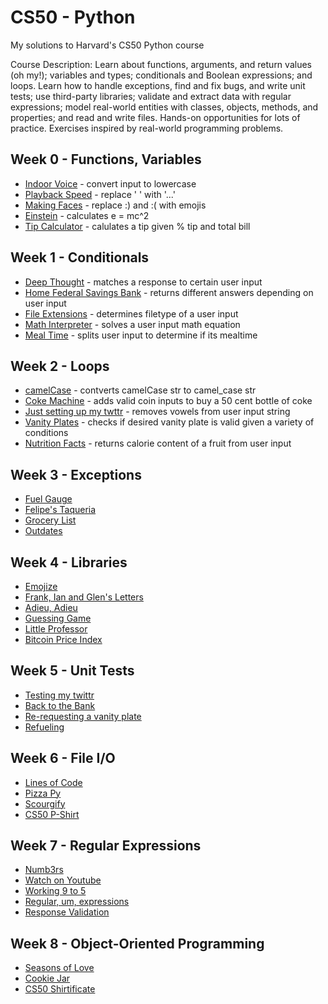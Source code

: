 # CS50 - Python
My solutions to Harvard's CS50 Python course

Course Description: Learn about functions, arguments, and return values (oh my!); variables and types; conditionals and Boolean expressions; and loops. Learn how to handle exceptions, find and fix bugs, and write unit tests; use third-party libraries; validate and extract data with regular expressions; model real-world entities with classes, objects, methods, and properties; and read and write files. Hands-on opportunities for lots of practice. Exercises inspired by real-world programming problems.

## Week 0 - Functions, Variables
- [Indoor Voice](https://github.com/JohnZolton/CS50-Python/blob/main/Week%200%20-%20Functions%20and%20Variables/indoor.py) - convert input to lowercase
- [Playback Speed](https://github.com/JohnZolton/CS50-Python/blob/main/Week%200%20-%20Functions%20and%20Variables/playback.py) - replace ' ' with '...'
- [Making Faces](https://github.com/JohnZolton/CS50-Python/blob/main/Week%200%20-%20Functions%20and%20Variables/faces.py) - replace :) and :( with emojis
- [Einstein](https://github.com/JohnZolton/CS50-Python/blob/main/Week%200%20-%20Functions%20and%20Variables/einstein.py) - calculates e = mc^2
- [Tip Calculator](https://github.com/JohnZolton/CS50-Python/blob/main/Week%200%20-%20Functions%20and%20Variables/tip.py) - calulates a tip given % tip and total bill
 
## Week 1 - Conditionals

- [Deep Thought](https://github.com/JohnZolton/CS50-Python/blob/main/Week%201%20-%20Conditionals/deep.py) - matches a response to certain user input
- [Home Federal Savings Bank](https://github.com/JohnZolton/CS50-Python/blob/main/Week%201%20-%20Conditionals/bank.py) - returns different answers depending on user input
- [File Extensions](https://github.com/JohnZolton/CS50-Python/blob/main/Week%201%20-%20Conditionals/extensions.py) - determines filetype of a user input
- [Math Interpreter](https://github.com/JohnZolton/CS50-Python/blob/main/Week%201%20-%20Conditionals/interpreter.py) - solves a user input math equation
- [Meal Time](https://github.com/JohnZolton/CS50-Python/blob/main/Week%201%20-%20Conditionals/meal.py) - splits user input to determine if its mealtime


## Week  2 - Loops
- [camelCase](https://github.com/JohnZolton/CS50-Python/blob/main/Week%202%20-%20Loops/camel.py) - contverts camelCase str to camel_case str
- [Coke Machine](https://github.com/JohnZolton/CS50-Python/blob/main/Week%202%20-%20Loops/coke.py) - adds valid coin inputs to buy a 50 cent bottle of coke
- [Just setting up my twttr](https://github.com/JohnZolton/CS50-Python/blob/main/Week%202%20-%20Loops/twttr.py) - removes vowels from user input string
- [Vanity Plates](https://github.com/JohnZolton/CS50-Python/blob/main/Week%202%20-%20Loops/plates.py) - checks if desired vanity plate is valid given a variety of conditions
- [Nutrition Facts](https://github.com/JohnZolton/CS50-Python/blob/main/Week%202%20-%20Loops/nutrition.py) - returns calorie content of a fruit from user input

## Week  3 - Exceptions
- [Fuel Gauge](https://github.com/JohnZolton/CS50-Python/blob/main/Week%203%20-%20%20Exceptions/fuel.py)
- [Felipe's Taqueria](https://github.com/JohnZolton/CS50-Python/blob/main/Week%203%20-%20%20Exceptions/taqueria.py)
- [Grocery List](https://github.com/JohnZolton/CS50-Python/blob/main/Week%203%20-%20%20Exceptions/grocery.py)
- [Outdates](https://github.com/JohnZolton/CS50-Python/blob/main/Week%203%20-%20%20Exceptions/outdated.py)

## Week 4 - Libraries
- [Emojize](https://github.com/JohnZolton/CS50-Python/blob/main/Week%204%20-%20Libraries/emojize.py)
- [Frank, Ian and Glen's Letters](https://github.com/JohnZolton/CS50-Python/blob/main/Week%204%20-%20Libraries/figlet.py)
- [Adieu, Adieu](https://github.com/JohnZolton/CS50-Python/blob/main/Week%204%20-%20Libraries/adieu.py)
- [Guessing Game](https://github.com/JohnZolton/CS50-Python/blob/main/Week%204%20-%20Libraries/game.py)
- [Little Professor](https://github.com/JohnZolton/CS50-Python/blob/main/Week%204%20-%20Libraries/professor.py)
- [Bitcoin Price Index](https://github.com/JohnZolton/CS50-Python/blob/main/Week%204%20-%20Libraries/bitcoin.py)

## Week 5 - Unit Tests
- [Testing my  twittr](https://github.com/JohnZolton/CS50-Python/tree/main/Week%205%20-%20Unit%20Tests/test_twttr)
- [Back to the Bank](https://github.com/JohnZolton/CS50-Python/tree/main/Week%205%20-%20Unit%20Tests/test_bank)
- [Re-requesting a vanity plate](https://github.com/JohnZolton/CS50-Python/tree/main/Week%205%20-%20Unit%20Tests/test_plates)
- [Refueling](https://github.com/JohnZolton/CS50-Python/tree/main/Week%205%20-%20Unit%20Tests/test_fuel)

## Week 6 - File I/O
- [Lines of Code](https://github.com/JohnZolton/CS50-Python/tree/main/Week%206%20-%20File%20IO/lines)
- [Pizza Py](https://github.com/JohnZolton/CS50-Python/tree/main/Week%206%20-%20File%20IO/pizza)
- [Scourgify](https://github.com/JohnZolton/CS50-Python/tree/main/Week%206%20-%20File%20IO/scourgify)
- [CS50 P-Shirt](https://github.com/JohnZolton/CS50-Python/tree/main/Week%206%20-%20File%20IO/shirt)

## Week 7 - Regular Expressions
- [Numb3rs](https://github.com/JohnZolton/CS50-Python/tree/main/Week%207%20-%20Regular%20Expressions/numb3rs)
- [Watch on Youtube](https://github.com/JohnZolton/CS50-Python/tree/main/Week%207%20-%20Regular%20Expressions/watch)
- [Working 9 to 5](https://github.com/JohnZolton/CS50-Python/tree/main/Week%207%20-%20Regular%20Expressions/working)
- [Regular, um, expressions](https://github.com/JohnZolton/CS50-Python/tree/main/Week%207%20-%20Regular%20Expressions/um)
- [Response Validation](https://github.com/JohnZolton/CS50-Python/blob/main/Week%207%20-%20Regular%20Expressions/response.py)

## Week 8 - Object-Oriented Programming
- [Seasons of Love](https://github.com/JohnZolton/CS50-Python/tree/main/Week%208%20-%20OOP/seasons)
- [Cookie Jar](https://github.com/JohnZolton/CS50-Python/tree/main/Week%208%20-%20OOP/jar)
- [CS50 Shirtificate](https://github.com/JohnZolton/CS50-Python/tree/main/Week%208%20-%20OOP/shirtificate)
